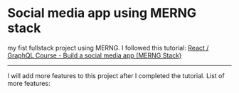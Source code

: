 # Social media app using MERNG stack
my fist fullstack project using MERNG.
I followed this tutorial:
[React / GraphQL Course - Build a social media app (MERNG Stack)](https://www.youtube.com/watch?v=n1mdAPFq2Os)

---

I will add more features to this project after I completed the tutorial.
List of more features:


